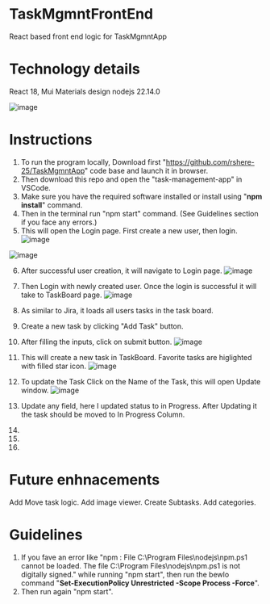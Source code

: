 # TaskMgmntFrontEnd
React based front end logic for TaskMgmntApp

# Technology details
React 18,
Mui Materials design
nodejs 22.14.0

![image](https://github.com/user-attachments/assets/28c8b126-5ce7-416e-b8d4-b41f9be9539a)

# Instructions
1. To run the program locally, Download first "https://github.com/rshere-25/TaskMgmntApp" code base and launch it in browser.
2. Then download this repo and open the "task-management-app" in VSCode.
3. Make sure you have the required software installed or install using "**npm install**" command.
4. Then in the terminal run "npm start" command. (See Guidelines section if you face any errors.)
5. This will open the Login page. First create a new user, then login.
   ![image](https://github.com/user-attachments/assets/414e03fe-327d-4695-bd7f-e722e4727c21)

  ![image](https://github.com/user-attachments/assets/a3cbba44-02f7-4750-9827-574ce81016ac)
  
6. After successful user creation, it will navigate to Login page.
  ![image](https://github.com/user-attachments/assets/09f44103-c6ef-45a8-be93-faddbb1f2743)
7. Then Login with newly created user. Once the login is successful it will take to TaskBoard page.
  ![image](https://github.com/user-attachments/assets/e36381be-15b7-4519-bc05-6384b62c9823)
8. As similar to Jira, it loads all users tasks in the task board.
9. Create a new task by clicking "Add Task" button.
10. After filling the inputs, click on submit button.
  ![image](https://github.com/user-attachments/assets/7116e4ab-3071-476a-aa52-85fb0ceae984)

11. This will create a new task in TaskBoard. Favorite tasks are higlighted with filled star icon.
  ![image](https://github.com/user-attachments/assets/3d199821-efa1-4943-ac3e-0bf3008453ed)

12. To update the Task Click on the Name of the Task, this will open Update window.
    ![image](https://github.com/user-attachments/assets/d3bab616-8a30-40dc-99c8-e829d2ddc35a)

13. Update any field, here I updated status to in Progress. After Updating it the task should be moved to In Progress Column.

14. 
15. 
16. 


# Future enhnacements
Add Move task logic.
Add image viewer.
Create Subtasks.
Add categories.

# Guidelines
1. If you fave an error like "npm : File C:\Program Files\nodejs\npm.ps1 cannot be loaded. The file C:\Program Files\nodejs\npm.ps1 is not digitally signed." while running "npm start", then run the bewlo command "**Set-ExecutionPolicy Unrestricted -Scope Process -Force**".
2. Then run again "npm start".

